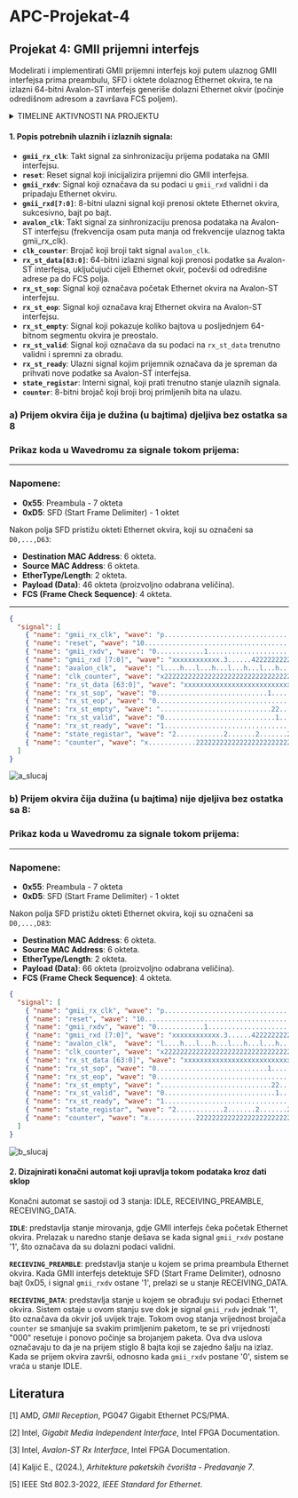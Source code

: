 # APC-Projekat-4

## Projekat 4: GMII prijemni interfejs
Modelirati i implementirati GMII prijemni interfejs koji putem ulaznog GMII interfejsa prima
preambulu, SFD i oktete dolaznog Ethernet okvira, te na izlazni 64-bitni Avalon-ST interfejs
generiše dolazni Ethernet okvir (počinje odredišnom adresom a završava FCS poljem).

<details>
  <summary>TIMELINE AKTIVNOSTI NA PROJEKTU</summary>

  **08.12.2024.** OPIS SIGNALA I PRIKAZ SIGNALA U WAVEDROM-U  
  **10.12.2024.** OPIS SIGNALA I PRIKAZ SIGNALA U WAVEDROM-U  
  **11.12.2024.** MODIFICARNI PRIKAZ SIGNALA U WAVEDROM-U  
  **12.12.2024.** PREPRAVKA WAVEDROM-A PO UPUTAMA IZ ISSUES <br>
  **15.12.2024.** DRUGI DIO PROJEKTNOG ZADATKA - FSM DIJAGRAM <br>
  **16.12.2024.** PREPRAVKA WAVEDROM-A PO UPUTAMA IZ ISSUES <br>
  **22.12.2024.** DODAVANJE INTERNIH SIGNALA
  **03.01.2025** RAD NA WAVEDROM-U I FSM DIJAGRAMU

</details>

#### **1. Popis potrebnih ulaznih i izlaznih signala:**
- **`gmii_rx_clk`**: Takt signal za sinhronizaciju prijema podataka na GMII interfejsu.
- **`reset`**: Reset signal koji inicijalizira prijemni dio GMII interfejsa.
- **`gmii_rxdv`**: Signal koji označava da su podaci u `gmii_rxd` validni i da pripadaju Ethernet okviru.
- **`gmii_rxd[7:0]`**: 8-bitni ulazni signal koji prenosi oktete Ethernet okvira, sukcesivno, bajt po bajt.
- **`avalon_clk`**: Takt signal za sinhronizaciju prenosa podataka na Avalon-ST interfejsu (frekvencija osam puta manja od frekvencije ulaznog takta gmii_rx_clk).
- **`clk_counter`**: Brojač koji broji takt signal `avalon_clk`.
- **`rx_st_data[63:0]`**: 64-bitni izlazni signal koji prenosi podatke sa Avalon-ST interfejsa, uključujući cijeli Ethernet okvir, počevši od odredišne adrese pa do FCS polja.
- **`rx_st_sop`**: Signal koji označava početak Ethernet okvira na Avalon-ST interfejsu.
- **`rx_st_eop`**: Signal koji označava kraj Ethernet okvira na Avalon-ST interfejsu.
- **`rx_st_empty`**: Signal koji pokazuje koliko bajtova u posljednjem 64-bitnom segmentu okvira je preostalo.
- **`rx_st_valid`**: Signal koji označava da su podaci na `rx_st_data` trenutno validni i spremni za obradu.
- **`rx_st_ready`**: Ulazni signal kojim prijemnik označava da je spreman da prihvati nove podatke sa Avalon-ST interfejsa.
- **`state_registar`**: Interni signal, koji prati trenutno stanje ulaznih signala.
- **`counter`**: 8-bitni brojač koji broji broj primljenih bita na ulazu.
  
### **a) Prijem okvira čija je dužina (u bajtima) djeljiva bez ostatka sa 8**
### Prikaz koda u Wavedromu za signale tokom prijema:
---

### Napomene:
- **0x55**: Preambula - 7 okteta
- **0xD5**: SFD (Start Frame Delimiter) - 1 oktet

Nakon polja SFD pristižu okteti Ethernet okvira, koji su označeni sa `D0,...,D63`:
- **Destination MAC Address**: 6 okteta.
- **Source MAC Address**: 6 okteta.
- **EtherType/Length**: 2 okteta.
- **Payload (Data)**: 46 okteta (proizvoljno odabrana veličina).
- **FCS (Frame Check Sequence)**: 4 okteta.

---

```json
{
  "signal": [
    { "name": "gmii_rx_clk", "wave": "p.................................................|................." },
    { "name": "reset", "wave": "10................................................|................." },
    { "name": "gmii_rxdv", "wave": "0............1....................................|........0........" },
    { "name": "gmii_rxd [7:0]", "wave": "xxxxxxxxxxxx.3......422222222222222222222222222222|22222222xxxxxxxxx", "data": ["0x55", "0xD5", "D0", "D1", "D2", "D3", "D4", "D5", "D6", "D7", "D8", "D9", "D10", "D11", "D12", "D13", "D14", "D15", "D16", "D17", "D18", "D19", "D20", "D21", "D22", "D23", "D24", "D25","D26","D27","D28","D56", "D57", "D58", "D59", "D60", "D61", "D62", "D63"] },
    { "name": "avalon_clk",  "wave": "l....h...l...h...l...h...l...h...l...h...l...h...l|h...l...h...l...h" },
    { "name": "clk_counter", "wave": "x2222222222222222222222222222222222222222222222222|22222222222222222", "data": ["000", "001", "010", "011", "100", "101", "110", "111","000", "001", "010", "011", "100", "101", "110", "111","000", "001", "010", "011", "100", "101", "110", "111","000", "001", "010", "011", "100", "101", "110", "111","000", "001", "010", "011", "100", "101", "110", "111","000", "001", "010", "011", "100", "101", "110","111","000","100", "101", "110", "111","000", "001", "010", "011", "100", "101", "110", "111","000", "001", "010", "011","100","101","110","111","000","001","010","011"]},
    { "name": "rx_st_data [63:0]", "wave": "xxxxxxxxxxxxxxxxxxxxxxxxxxxxx2.......2.......2....|2.......2.......x", "data": ["D0-D7", "D8-D15", "D16-D23", "D48-D55", "D59-D63"] },
    { "name": "rx_st_sop", "wave": "0............................1.......0............|................." },
    { "name": "rx_st_eop", "wave": "0.................................................|........1.......0" },
    { "name": "rx_st_empty", "wave": "............................22....................|................x", "data": ["0"] },
    { "name": "rx_st_valid", "wave": "0............................1....................|................0" },
    { "name": "rx_st_ready", "wave": "1.................................................|................." },
    { "name": "state_registar", "wave": "2............2.......2.......2.......2.......2....|2.......2........", "data": ["IDLE", "RECEIVING_PREAMBLE", "RECEIVING_DATA","RECEIVING_DATA","RECEIVING_DATA","RECEIVING_DATA","RECEIVING_DATA","IDLE"] },
    { "name": "counter", "wave": "x............2222222222222222222222222222222222222|22222222x........", "data": ["111","110","101","100","011","010","001","000","111","110","101","100","011","010","001","000","111","110","101","100","011","010","001","000","111","110","101","100","011","010","001","000","111","110","101","100","001","111","110","101","100","011","010","001","000","111","110","101","100","011","010","001","000","111","110","101","100"] }
  ]
}
```
![a_slucaj](https://github.com/user-attachments/assets/29bf8e3a-6e0e-4c21-96d5-abe0a29d868d)

### **b) Prijem okvira čija dužina (u bajtima) nije djeljiva bez ostatka sa 8:**
### Prikaz koda u Wavedromu za signale tokom prijema:
---

### Napomene:
- **0x55**: Preambula - 7 okteta
- **0xD5**: SFD (Start Frame Delimiter) - 1 oktet

Nakon polja SFD pristižu okteti Ethernet okvira, koji su označeni sa `D0,...,D83`:
- **Destination MAC Address**: 6 okteta.
- **Source MAC Address**: 6 okteta.
- **EtherType/Length**: 2 okteta.
- **Payload (Data)**: 66 okteta (proizvoljno odabrana veličina).
- **FCS (Frame Check Sequence)**: 4 okteta.

```json
{
  "signal": [
    { "name": "gmii_rx_clk", "wave": "p.................................................|........................." },
    { "name": "reset", "wave": "10................................................|........................." },
    { "name": "gmii_rxdv", "wave": "0............1....................................|............0............" },
    { "name": "gmii_rxd [7:0]", "wave": "xxxxxxxxxxxx.3......422222222222222222222222222222|222222222222xxxxxxxxxxxxx", "data": ["0x55", "0xD5", "D0", "D1", "D2", "D3", "D4", "D5", "D6", "D7", "D8", "D9", "D10", "D11", "D12", "D13", "D14", "D15", "D16", "D17", "D18", "D19", "D20", "D21", "D22", "D23", "D24", "D25","D26","D27","D28","D72", "D73", "D74", "D75", "D76", "D77", "D78", "D79", "D80", "D81", "D82", "D83"] },
    { "name": "avalon_clk",  "wave": "l....h...l...h...l...h...l...h...l...h...l...h...l|h...l...h...l...h...l...h" },
    { "name": "clk_counter", "wave": "x2222222222222222222222222222222222222222222222222|222222222222222222222222x", "data": ["000", "001", "010", "011", "100", "101", "110", "111","000", "001", "010", "011", "100", "101", "110", "111","000", "001", "010", "011", "100", "101", "110", "111","000", "001", "010", "011", "100", "101", "110", "111","000", "001", "010", "011", "100", "101", "110", "111","000", "001", "010", "011", "100", "101", "110","111","000","100", "101", "110", "111","000", "001", "010", "011", "100", "101", "110", "111","000", "001", "010", "011","100","101","110","111","000","001","010","011"]},
    { "name": "rx_st_data [63:0]", "wave": "xxxxxxxxxxxxxxxxxxxxxxxxxxxxx2.......2.......2....|2.......2.......2.......x", "data": ["D0-D7", "D8-D15", "D16-D23", "D64-D71", "D72-D79", "D80-D83"] },
    { "name": "rx_st_sop", "wave": "0............................1.......0............|........................." },
    { "name": "rx_st_eop", "wave": "0.................................................|................1.......0" },
    { "name": "rx_st_empty", "wave": "............................22....................|................3.......x", "data": ["0", "4"] },
    { "name": "rx_st_valid", "wave": "0............................1....................|........................0" },
    { "name": "rx_st_ready", "wave": "1.................................................|........................." },
    { "name": "state_registar", "wave": "2............2.......2.......2.......2.......2....|2.......2...2............", "data": ["IDLE", "RECEIVING_PREAMBLE", "RECEIVING_DATA","RECEIVING_DATA","RECEIVING_DATA","RECEIVING_DATA", "RECEIVING_DATA","RECEIVING_DATA","IDLE"] },
    { "name": "counter", "wave": "x............2222222222222222222222222222222222222|222222222222x............", "data": ["111","110","101","100","011","010","001","000","111","110","101","100","011","010","001","000","111","110","101","100","011","010","001","000","111","110","101","100","011","010","001","000","111","110","101","100","001","111","110","101","100","011","010","001","000","111","110","101","100","011","010","001","000","111","110","101","100"] }
  ]
}

```
![b_slucaj](https://github.com/user-attachments/assets/d9899a56-e422-437b-9f1b-968f4395e606)

#### **2. Dizajnirati konačni automat koji upravlja tokom podataka kroz dati sklop**

Konačni automat se sastoji od 3 stanja: IDLE, RECEIVING_PREAMBLE, RECEIVING_DATA.

**`IDLE`**: predstavlja stanje mirovanja, gdje GMII interfejs čeka početak Ethernet okvira. Prelazak u naredno stanje dešava se kada signal `gmii_rxdv` postane '1', što označava da su dolazni podaci validni.

**`RECIEVING_PREAMBLE`**: predstavlja stanje u kojem se prima preambula Ethernet okvira. Kada GMII interfejs detektuje SFD (Start Frame Delimiter), odnosno bajt 0xD5, i signal `gmii_rxdv` ostane '1', prelazi se u stanje RECEIVING_DATA. 

**`RECIEVING_DATA`**: predstavlja stanje u kojem se obrađuju svi podaci Ethernet okvira. Sistem ostaje u ovom stanju sve dok je signal `gmii_rxdv` jednak '1', što označava da okvir još uvijek traje. Tokom ovog stanja vrijednost brojača `counter` se smanjuje sa svakim primljenim paketom, te se pri vrijednosti "000" resetuje i ponovo počinje sa brojanjem paketa. Ova dva uslova označavaju to da je na prijem stiglo 8 bajta koji se zajedno šalju na izlaz. Kada se prijem okvira završi, odnosno kada `gmii_rxdv` postane '0', sistem se vraća u stanje IDLE.


## Literatura

[1] AMD, *GMII Reception*, PG047 Gigabit Ethernet PCS/PMA.  

[2] Intel, *Gigabit Media Independent Interface*, Intel FPGA Documentation.  

[3] Intel, *Avalon-ST Rx Interface*, Intel FPGA Documentation.  

[4] Kaljić E., (2024.), *Arhitekture paketskih čvorišta - Predavanje 7*.  

[5] IEEE Std 802.3-2022, *IEEE Standard for Ethernet*.


